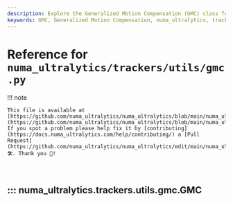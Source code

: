```yaml
---
description: Explore the Generalized Motion Compensation (GMC) class for tracking and object detection with methods like ORB, SIFT, ECC, and more.
keywords: GMC, Generalized Motion Compensation, numa_ultralytics, tracking, object detection, ORB, SIFT, ECC, Sparse Optical Flow, computer vision, video frames
---
```


# Reference for `numa_ultralytics/trackers/utils/gmc.py`

!!! note

    This file is available at [https://github.com/numa_ultralytics/numa_ultralytics/blob/main/numa_ultralytics/trackers/utils/gmc.py](https://github.com/numa_ultralytics/numa_ultralytics/blob/main/numa_ultralytics/trackers/utils/gmc.py). If you spot a problem please help fix it by [contributing](https://docs.numa_ultralytics.com/help/contributing/) a [Pull Request](https://github.com/numa_ultralytics/numa_ultralytics/edit/main/numa_ultralytics/trackers/utils/gmc.py) 🛠️. Thank you 🙏!

<br>

## ::: numa_ultralytics.trackers.utils.gmc.GMC

<br><br>
